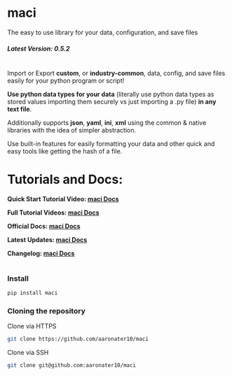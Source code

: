 # maci
The easy to use library for your data, configuration, and save files

##### Latest Version: 0.5.2

#

Import or Export **custom**, or **industry-common**, data, config, and save files easily for your python program or script!

**Use python data types for your data** (literally use python data types as stored values importing them securely vs just importing a .py file) **in any text file**.

Additionally supports **json**, **yaml**, **ini**, **xml** using the common & native libraries with the idea of simpler abstraction.

Use built-in features for easily formatting your data and other quick and easy tools like getting the hash of a file.


# Tutorials and Docs:
**Quick Start Tutorial Video: [maci Docs](https://docs.macilib.org/watch/quick-start)**

**Full Tutorial Videos: [maci Docs](https://docs.macilib.org/watch/full-training-series)**

**Official Docs: [maci Docs](https://docs.macilib.org/)**

**Latest Updates: [maci Docs](https://docs.macilib.org/updates/current-version-updates)**

**Changelog: [maci Docs](https://docs.macilib.org/updates/changelog)**

#

### Install
```bash
pip install maci
```

### Cloning the repository

Clone via HTTPS
```bash
git clone https://github.com/aaronater10/maci
```

Clone via SSH
```bash
git clone git@github.com:aaronater10/maci
```
